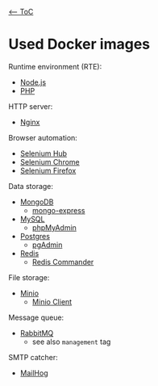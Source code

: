 [<-- ToC](../README.md#table-of-contents)

# Used Docker images

Runtime environment (RTE):

- [Node.js](https://hub.docker.com/_/node/)
- [PHP](https://hub.docker.com/_/php/)

HTTP server:

- [Nginx](https://hub.docker.com/_/nginx/)

Browser automation:

- [Selenium Hub](https://hub.docker.com/r/selenium/hub/)
- [Selenium Chrome](https://hub.docker.com/r/selenium/node-chrome/)
- [Selenium Firefox](https://hub.docker.com/r/selenium/node-firefox/)

Data storage:

- [MongoDB](https://hub.docker.com/_/mongo/)
    - [mongo-express](https://hub.docker.com/_/mongo-express/)
- [MySQL](https://hub.docker.com/_/mysql/)
    - [phpMyAdmin](https://hub.docker.com/r/phpmyadmin/phpmyadmin/)
- [Postgres](https://hub.docker.com/_/postgres/)
    - [pgAdmin](https://hub.docker.com/r/dpage/pgadmin4/)
- [Redis](https://hub.docker.com/_/redis/)
    - [Redis Commander](https://hub.docker.com/r/rediscommander/redis-commander/)

File storage:

- [Minio](https://hub.docker.com/r/minio/minio/)
    - [Minio Client](https://hub.docker.com/r/minio/mc/)

Message queue:

- [RabbitMQ](https://hub.docker.com/_/rabbitmq/)
    - see also `management` tag

SMTP catcher:

- [MailHog](https://hub.docker.com/r/mailhog/mailhog/)
